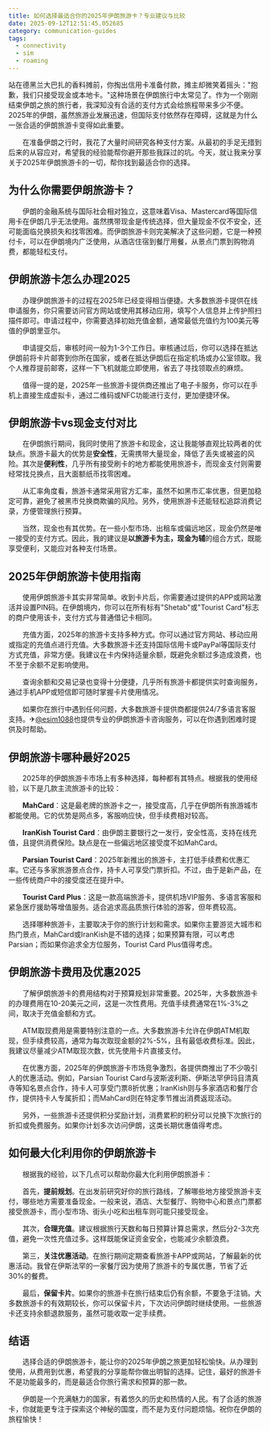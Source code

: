 ```yaml
---
title: 如何选择最适合你的2025年伊朗旅游卡？专业建议与比较
date: 2025-09-12T12:51:45.052685
category: communication-guides
tags:
  - connectivity
  - sim
  - roaming
---
```


站在德黑兰大巴扎的香料摊前，你掏出信用卡准备付款，摊主却微笑着摇头："抱歉，我们只接受现金或本地卡。"这种场景在伊朗旅行中太常见了。作为一个刚刚结束伊朗之旅的旅行者，我深知没有合适的支付方式会给旅程带来多少不便。2025年的伊朗，虽然旅游业发展迅速，但国际支付依然存在障碍，这就是为什么一张合适的伊朗旅游卡变得如此重要。

　　在准备伊朗之行时，我花了大量时间研究各种支付方案。从最初的手足无措到后来的从容应对，希望我的经验能帮你避开那些我踩过的坑。今天，就让我来分享关于2025年伊朗旅游卡的一切，帮你找到最适合你的选择。

## 为什么你需要伊朗旅游卡？

　　伊朗的金融系统与国际社会相对独立，这意味着Visa、Mastercard等国际信用卡在伊朗几乎无法使用。虽然携带现金是传统选择，但大量现金不仅不安全，还可能面临兑换损失和找零困难。而伊朗旅游卡则完美解决了这些问题，它是一种预付卡，可以在伊朗境内广泛使用，从酒店住宿到餐厅用餐，从景点门票到购物消费，都能轻松支付。

## 伊朗旅游卡怎么办理2025

　　办理伊朗旅游卡的过程在2025年已经变得相当便捷。大多数旅游卡提供在线申请服务，你只需要访问官方网站或使用其移动应用，填写个人信息并上传护照扫描件即可。申请过程中，你需要选择初始充值金额，通常最低充值约为100美元等值的伊朗里亚尔。

　　申请提交后，审核时间一般为1-3个工作日。审核通过后，你可以选择在抵达伊朗前将卡片邮寄到你所在国家，或者在抵达伊朗后在指定机场或办公室领取。我个人推荐提前邮寄，这样一下飞机就能立即使用，省去了寻找领取点的麻烦。

　　值得一提的是，2025年一些旅游卡提供商还推出了电子卡服务，你可以在手机上直接生成虚拟卡，通过二维码或NFC功能进行支付，更加便捷环保。

## 伊朗旅游卡vs现金支付对比

　　在伊朗旅行期间，我同时使用了旅游卡和现金，这让我能够直观比较两者的优缺点。旅游卡最大的优势是**安全性**，无需携带大量现金，降低了丢失或被盗的风险。其次是**便利性**，几乎所有接受刷卡的地方都能使用旅游卡，而现金支付则需要经常找兑换点，且大面额纸币找零困难。

　　从汇率角度看，旅游卡通常采用官方汇率，虽然不如黑市汇率优惠，但更加稳定可靠，避免了被黑市兑换商欺骗的风险。另外，使用旅游卡还能轻松追踪消费记录，方便管理旅行预算。

　　当然，现金也有其优势。在一些小型市场、出租车或偏远地区，现金仍然是唯一接受的支付方式。因此，我的建议是**以旅游卡为主，现金为辅**的组合方式，既能享受便利，又能应对各种支付场景。

## 2025年伊朗旅游卡使用指南

　　使用伊朗旅游卡其实非常简单。收到卡片后，你需要通过提供的APP或网站激活并设置PIN码。在伊朗境内，你可以在所有标有"Shetab"或"Tourist Card"标志的商户使用该卡，支付方式与普通借记卡相同。

　　充值方面，2025年的旅游卡支持多种方式。你可以通过官方网站、移动应用或指定的充值点进行充值。大多数旅游卡还支持国际信用卡或PayPal等国际支付方式充值，非常方便。我建议在卡内保持适量余额，既避免余额过多造成浪费，也不至于余额不足影响使用。

　　查询余额和交易记录也变得十分便捷，几乎所有旅游卡都提供实时查询服务，通过手机APP或短信即可随时掌握卡片使用情况。

　　如果你在旅行中遇到任何问题，大多数旅游卡提供商都提供24/7多语言客服支持。✈[@esim1088](https://t.me/s/esim1088)也提供专业的伊朗旅游卡咨询服务，可以在你遇到困难时提供及时帮助。

## 伊朗旅游卡哪种最好2025

　　2025年的伊朗旅游卡市场上有多种选择，每种都有其特点。根据我的使用经验，以下是几款主流旅游卡的比较：

　　**MahCard**：这是最老牌的旅游卡之一，接受度高，几乎在伊朗所有旅游城市都能使用。它的优势是网点多，客服响应快，但手续费相对较高。

　　**IranKish Tourist Card**：由伊朗主要银行之一发行，安全性高，支持在线充值，且提供消费保险。缺点是在一些偏远地区接受度不如MahCard。

　　**Parsian Tourist Card**：2025年新推出的旅游卡，主打低手续费和优惠汇率。它还与多家旅游景点合作，持卡人可享受门票折扣。不过，由于是新产品，在一些传统商户中的接受度还在提升中。

　　**Tourist Card Plus**：这是一款高端旅游卡，提供机场VIP服务、多语言客服和紧急医疗援助等增值服务。适合追求高品质旅行体验的游客，但年费较高。

　　选择哪种旅游卡，主要取决于你的旅行计划和需求。如果你主要游览大城市和热门景点，MahCard或IranKish是不错的选择；如果预算有限，可以考虑Parsian；而如果你追求全方位服务，Tourist Card Plus值得考虑。

## 伊朗旅游卡费用及优惠2025

　　了解伊朗旅游卡的费用结构对于预算规划非常重要。2025年，大多数旅游卡的办理费用在10-20美元之间，这是一次性费用。充值手续费通常在1%-3%之间，取决于充值金额和方式。

　　ATM取现费用是需要特别注意的一点。大多数旅游卡允许在伊朗ATM机取现，但手续费较高，通常为每次取现金额的2%-5%，且有最低收费标准。因此，我建议尽量减少ATM取现次数，优先使用卡片直接支付。

　　在优惠方面，2025年的伊朗旅游卡市场竞争激烈，各提供商推出了不少吸引人的优惠活动。例如，Parsian Tourist Card与波斯波利斯、伊斯法罕伊玛目清真寺等知名景点合作，持卡人可享受门票8折优惠；IranKish则与多家酒店和餐厅合作，提供持卡人专属折扣；而MahCard则在特定季节推出消费返现活动。

　　另外，一些旅游卡还提供积分奖励计划，消费累积的积分可以兑换下次旅行的折扣或免费服务。如果你计划多次访问伊朗，这类长期优惠值得考虑。

## 如何最大化利用你的伊朗旅游卡

　　根据我的经验，以下几点可以帮助你最大化利用伊朗旅游卡：

　　首先，**提前规划**。在出发前研究好你的旅行路线，了解哪些地方接受旅游卡支付，哪些地方需要准备现金。一般来说，酒店、大型餐厅、购物中心和景点门票都接受旅游卡，而小型市场、街头小吃和出租车则可能只接受现金。

　　其次，**合理充值**。建议根据旅行天数和每日预算计算总需求，然后分2-3次充值，避免一次性充值过多。这样既能保证资金安全，也能减少余额浪费。

　　第三，**关注优惠活动**。在旅行期间定期查看旅游卡APP或网站，了解最新的优惠活动。我曾在伊斯法罕的一家餐厅因为使用了旅游卡的专属优惠，节省了近30%的餐费。

　　最后，**保留卡片**。如果你的旅游卡在旅行结束后仍有余额，不要急于注销。大多数旅游卡的有效期较长，你可以保留卡片，下次访问伊朗时继续使用。一些旅游卡还支持余额退款服务，虽然可能收取一定手续费。

## 结语

　　选择合适的伊朗旅游卡，能让你的2025年伊朗之旅更加轻松愉快。从办理到使用，从费用到优惠，希望我的分享能帮你做出明智的选择。记住，最好的旅游卡不是功能最多的，而是最适合你旅行需求和预算的那一款。

　　伊朗是一个充满魅力的国家，有着悠久的历史和热情的人民。有了合适的旅游卡，你就能更专注于探索这个神秘的国度，而不是为支付问题烦恼。祝你在伊朗的旅程愉快！